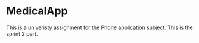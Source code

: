 # MedicalApp
This is a univeristy assignment for the Phone application subject.
This is the sprint 2 part.
